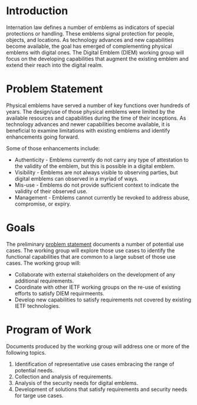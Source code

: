 # Introduction

Internation law defines a number of emblems as indicators of special protections
or handling. These emblems signal protection for people, objects, and locations.
As technology advances and new capabilities become available, the goal has emerged
of complementing physical emblems with digital ones. The Digital Emblem (DIEM)
working group will focus on the developing capabilities that
augment the existing emblem and extend their reach into the digital realm.

# Problem Statement

Physical emblems have served a number of key functions over hundreds of years.
The design/use of those physical emblems were limited by the available resources
and capabilities during the time of their inceptions.  As technology advances and
newer capabilities become available, it is beneficial to examine limitations with
existing emblems and identify enhancements going forward.

Some of those enhancements include:

 * Authenticity - Emblems currently do not carry any type of attestation to the validity of the emblem, but this is possible in a digital emblem.
 * Visibility - Emblems are not always visible to observing parties, but digital emblems can observed in a myriad of ways.
 * Mis-use - Emblems do not provide sufficient context to indicate the validity of their observed use.
 * Management - Emblems cannot currently be revoked to address abuse, compromise, or expiry.

# Goals

The preliminary [problem statement](https://datatracker.ietf.org/doc/draft-haberman-digital-emblem-ps/)
documents a number of potential use cases. The working group will explore those use cases to
identify the functional capabilities that are common to a large subset of those use cases.
The working group will:

 * Collaborate with external stakeholders on the development of any additional requirements.
 * Coordinate with other IETF working groups on the re-use of existing efforts to satisfy DIEM requirmeents.
 * Develop new capabilities to satisfy requirements not covered by existing IETF technologies.

# Program of Work

Documents produced by the working group will address one or more of the following topics.

 1. Identification of representative use cases embracing the range of potential needs.
 2. Collection and analysis of requirements.
 3. Analysis of the security needs for digital emblems.
 4. Development of solutions that satisfy requirements and security needs for targe use cases.
